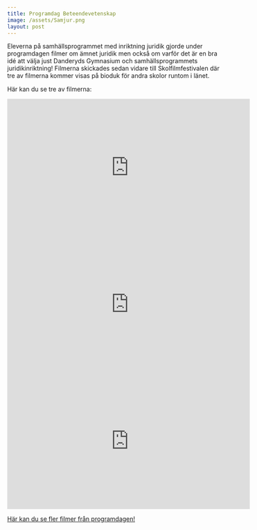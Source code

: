 ```yaml
---
title: Programdag Beteendevetenskap
image: /assets/Samjur.png
layout: post
---
```

Eleverna på samhällsprogrammet med inriktning juridik gjorde under programdagen filmer om ämnet juridik men också om varför det är en bra idé att välja just Danderyds Gymnasium och samhällsprogrammets juridikinriktning! 
Filmerna skickades sedan vidare till Skolfilmfestivalen där tre av filmerna kommer visas på bioduk för andra skolor runtom i länet.

Här kan du se tre av filmerna:

<iframe width="560" height="315" src="https://www.youtube.com/embed/Lv1fubGYI5Q" frameborder="0" allowfullscreen></iframe>


<iframe width="560" height="315" src="https://www.youtube.com/embed/KrPF-0jmA2g" frameborder="0" allowfullscreen></iframe>


<iframe width="560" height="315" src="https://www.youtube.com/embed/ql6gbrtNHvg" frameborder="0" allowfullscreen></iframe>


<a href="https://www.youtube.com/channel/UC7tC9cPRspqTgyMuNZjMGeg/videos?view_as=subscriber">Här kan du se fler filmer från programdagen!</a> 

